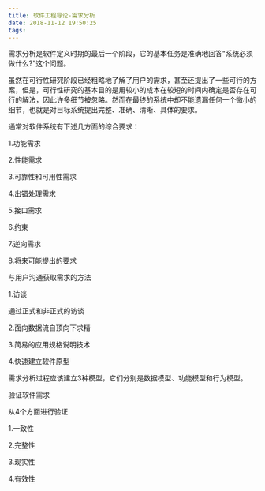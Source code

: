 ```yaml
---
title: 软件工程导论-需求分析
date: 2018-11-12 19:50:25
tags:
---
```

需求分析是软件定义时期的最后一个阶段，它的基本任务是准确地回答"系统必须做什么?"这个问题。

虽然在可行性研究阶段已经粗略地了解了用户的需求，甚至还提出了一些可行的方案，但是，可行性研究的基本目的是用较小的成本在较短的时间内确定是否存在可行的解法，因此许多细节被忽略。然而在最终的系统中却不能遗漏任何一个微小的细节，也就是对目标系统提出完整、准确、清晰、具体的要求。

通常对软件系统有下述几方面的综合要求：

1.功能需求

2.性能需求

3.可靠性和可用性需求

4.出错处理需求

5.接口需求

6.约束

7.逆向需求

8.将来可能提出的要求

与用户沟通获取需求的方法

1.访谈

通过正式和非正式的访谈

2.面向数据流自顶向下求精

3.简易的应用规格说明技术

4.快速建立软件原型

需求分析过程应该建立3种模型，它们分别是数据模型、功能模型和行为模型。

验证软件需求

从4个方面进行验证

1.一致性

2.完整性

3.现实性

4.有效性